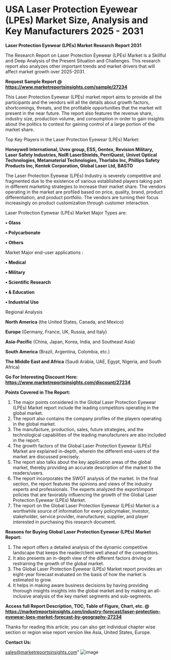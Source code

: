  # USA Laser Protection Eyewear (LPEs) Market Size, Analysis and Key Manufacturers 2025 - 2031

<strong>Laser Protection Eyewear (LPEs) Market Research Report 2031</strong>

The Research Report on Laser Protection Eyewear (LPEs) Market is a Skillful and Deep Analysis of the Present Situation and Challenges. This research report also analyzes other important trends and market drivers that will affect market growth over 2025-2031.

<strong>Request Sample Report @ <a href=https://www.marketreportsinsights.com/sample/27234>https://www.marketreportsinsights.com/sample/27234</a></strong>

This Laser Protection Eyewear (LPEs) market report aims to provide all the participants and the vendors will all the details about growth factors, shortcomings, threats, and the profitable opportunities that the market will present in the near future. The report also features the revenue share, industry size, production volume, and consumption in order to gain insights about the politics to contest for gaining control of a large portion of the market share.

Top Key Players in the Laser Protection Eyewear (LPEs) Market:

<strong>Honeywell International, Uvex group, ESS, Gentex, Revision Military, Laser Safety Industries, NoIR LaserShields, PerriQuest, Univet Optical Technologies, Metamaterial Technologies, Thorlabs Inc, Phillips Safety Products Inc, Kentek Corporation, Global Laser Ltd, BASTO</strong>

The Laser Protection Eyewear (LPEs) Industry is severely competitive and fragmented due to the existence of various established players taking part in different marketing strategies to increase their market share. The vendors operating in the market are profiled based on price, quality, brand, product differentiation, and product portfolio. The vendors are turning their focus increasingly on product customization through customer interaction.

Laser Protection Eyewear (LPEs) Market Major Types are:

<strong>• Glass

• Polycarbonate

• Others</strong>

Market Major end-user applications :

<strong>• Medical

• Military

• Scientific Research

• & Education

• Industrial Use</strong>

Regional Analysis

</u><strong><b>North America</b></strong> (the United States, Canada, and Mexico)

<strong><b>Europe </b></strong>(Germany, France, UK, Russia, and Italy)

<strong><b>Asia-Pacific</b></strong> (China, Japan, Korea, India, and Southeast Asia)

<strong><b>South America</b></strong> (Brazil, Argentina, Colombia, etc.)

<strong><b>The Middle East and Africa</b></strong> (Saudi Arabia, UAE, Egypt, Nigeria, and South Africa)

<strong>Go For Interesting Discount Here: <a href=https://www.marketreportsinsights.com/discount/27234>https://www.marketreportsinsights.com/discount/27234</a></strong>

<strong>Points Covered in The Report:</strong>
<ol>
  <li>The major points considered in the Global Laser Protection Eyewear (LPEs) Market report include the leading competitors operating in the global market.</li>
  <li>The report also contains the company profiles of the players operating in the global market.</li>
  <li>The manufacture, production, sales, future strategies, and the technological capabilities of the leading manufacturers are also included in the report.</li>
  <li>The growth factors of the Global Laser Protection Eyewear (LPEs) Market are explained in-depth, wherein the different end-users of the market are discussed precisely.</li>
  <li>The report also talks about the key application areas of the global market, thereby providing an accurate description of the market to the readers/users.</li>
  <li>The report incorporates the SWOT analysis of the market. In the final section, the report features the opinions and views of the industry experts and professionals. The experts analyzed the export/import policies that are favorably influencing the growth of the Global Laser Protection Eyewear (LPEs) Market.</li>
  <li>The report on the Global Laser Protection Eyewear (LPEs) Market is a worthwhile source of information for every policymaker, investor, stakeholder, service provider, manufacturer, supplier, and player interested in purchasing this research document.</li>
</ol>
<strong>Reasons for Buying Global Laser Protection Eyewear (LPEs) Market Report:</strong>

<ol>
  <li>The report offers a detailed analysis of the dynamic competitive landscape that keeps the reader/client well ahead of the competitors.</li>
  <li>It also presents an in-depth view of the different factors driving or restraining the growth of the global market.</li>
  <li>The Global Laser Protection Eyewear (LPEs) Market report provides an eight-year forecast evaluated on the basis of how the market is estimated to grow.</li>
  <li>It helps in making aware business decisions by having providing thorough insights insights into the global market and by making an all-inclusive analysis of the key market segments and sub-segments.</li>
</ol>
<strong>Access full Report Description, TOC, Table of Figure, Chart, etc. @ <a href=https://marketreportsinsights.com/industry-forecast/laser-protection-eyewear-lpes-market-forecast-by-geography-27234>https://marketreportsinsights.com/industry-forecast/laser-protection-eyewear-lpes-market-forecast-by-geography-27234</a></strong>


Thanks for reading this article; you can also get individual chapter wise section or region wise report version like Asia, United States, Europe.

<strong>Contact Us:</strong>

sales@marketreportsinsights.com"
![image](https://github.com/user-attachments/assets/064b70b5-5d5c-4fc4-af4f-0c1fd1eb5155)
